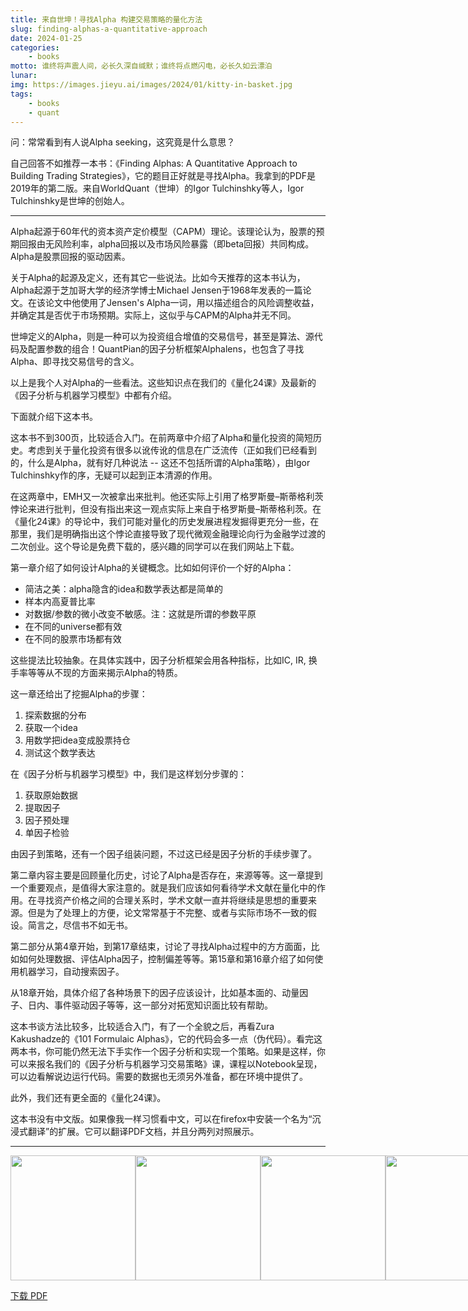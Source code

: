 ```yaml
---
title: 来自世坤！寻找Alpha 构建交易策略的量化方法
slug: finding-alphas-a-quantitative-approach
date: 2024-01-25
categories: 
    - books
motto: 谁终将声震人间，必长久深自缄默；谁终将点燃闪电，必长久如云漂泊
lunar:
img: https://images.jieyu.ai/images/2024/01/kitty-in-basket.jpg
tags: 
    - books
    - quant
---
```


问：常常看到有人说Alpha seeking，这究竟是什么意思？

自己回答不如推荐一本书：《Finding Alphas: A Quantitative Approach to Building Trading Strategies》，它的题目正好就是寻找Alpha。我拿到的PDF是2019年的第二版。来自WorldQuant（世坤）的Igor Tulchinshky等人，Igor Tulchinshky是世坤的创始人。

<!--more-->
---

Alpha起源于60年代的资本资产定价模型（CAPM）理论。该理论认为，股票的预期回报由无风险利率，alpha回报以及市场风险暴露（即beta回报）共同构成。Alpha是股票回报的驱动因素。

关于Alpha的起源及定义，还有其它一些说法。比如今天推荐的这本书认为，Alpha起源于芝加哥大学的经济学博士Michael Jensen于1968年发表的一篇论文。在该论文中他使用了Jensen's Alpha一词，用以描述组合的风险调整收益，并确定其是否优于市场预期。实际上，这似乎与CAPM的Alpha并无不同。

世坤定义的Alpha，则是一种可以为投资组合增值的交易信号，甚至是算法、源代码及配置参数的组合！QuantPian的因子分析框架Alphalens，也包含了寻找Alpha、即寻找交易信号的含义。

以上是我个人对Alpha的一些看法。这些知识点在我们的《量化24课》及最新的《因子分析与机器学习模型》中都有介绍。

下面就介绍下这本书。

这本书不到300页，比较适合入门。在前两章中介绍了Alpha和量化投资的简短历史。考虑到关于量化投资有很多以讹传讹的信息在广泛流传（正如我们已经看到的，什么是Alpha，就有好几种说法 -- 这还不包括所谓的Alpha策略），由Igor Tulchinshky作的序，无疑可以起到正本清源的作用。

在这两章中，EMH又一次被拿出来批判。他还实际上引用了格罗斯曼–斯蒂格利茨悖论来进行批判，但没有指出来这一观点实际上来自于格罗斯曼–斯蒂格利茨。在《量化24课》的导论中，我们可能对量化的历史发展进程发掘得更充分一些，在那里，我们是明确指出这个悖论直接导致了现代微观金融理论向行为金融学过渡的二次创业。这个导论是免费下载的，感兴趣的同学可以在我们网站上下载。

第一章介绍了如何设计Alpha的关键概念。比如如何评价一个好的Alpha：

- 简洁之美：alpha隐含的idea和数学表达都是简单的
- 样本内高夏普比率
- 对数据/参数的微小改变不敏感。注：这就是所谓的参数平原
- 在不同的universe都有效
- 在不同的股票市场都有效

这些提法比较抽象。在具体实践中，因子分析框架会用各种指标，比如IC, IR, 换手率等等从不现的方面来揭示Alpha的特质。

这一章还给出了挖掘Alpha的步骤：

1. 探索数据的分布
2. 获取一个idea
3. 用数学把idea变成股票持仓
4. 测试这个数学表达

在《因子分析与机器学习模型》中，我们是这样划分步骤的：

1. 获取原始数据
2. 提取因子
3. 因子预处理
4. 单因子检验

由因子到策略，还有一个因子组装问题，不过这已经是因子分析的手续步骤了。

第二章内容主要是回顾量化历史，讨论了Alpha是否存在，来源等等。这一章提到一个重要观点，是值得大家注意的。就是我们应该如何看待学术文献在量化中的作用。在寻找资产价格之间的合理关系时，学术文献一直并将继续是思想的重要来源。但是为了处理上的方便，论文常常基于不完整、或者与实际市场不一致的假设。简言之，尽信书不如无书。

第二部分从第4章开始，到第17章结束，讨论了寻找Alpha过程中的方方面面，比如如何处理数据、评估Alpha因子，控制偏差等等。第15章和第16章介绍了如何使用机器学习，自动搜索因子。

从18章开始，具体介绍了各种场景下的因子应该设计，比如基本面的、动量因子、日内、事件驱动因子等等，这一部分对拓宽知识面比较有帮助。

这本书谈方法比较多，比较适合入门，有了一个全貌之后，再看Zura Kakushadze的《101 Formulaic Alphas》，它的代码会多一点（伪代码）。看完这两本书，你可能仍然无法下手实作一个因子分析和实现一个策略。如果是这样，你可以来报名我们的《因子分析与机器学习交易策略》课，课程以Notebook呈现，可以边看解说边运行代码。需要的数据也无须另外准备，都在环境中提供了。

此外，我们还有更全面的《量化24课》。

这本书没有中文版。如果像我一样习惯看中文，可以在firefox中安装一个名为“沉浸式翻译”的扩展。它可以翻译PDF文档，并且分两列对照展示。

---

<div style="display:flex;">
<div style="flex:50%; ">
<img src="https://images.jieyu.ai/images/2024/01/finding-alphas.jpg" style="height:200px"/>
</div>
<div style="flex:50%;">
<img src="https://images.jieyu.ai/images/2024/01/finding-alphas-toc-1.jpg" style="height:200px"/>
</div>
<div style="flex:50%;">
<img src="https://images.jieyu.ai/images/2024/01/finding-alphas-toc-2.jpg" style="height:200px"/>
</div>
<div style="flex:50%;">
<img src="https://images.jieyu.ai/images/2024/01/finding-alphas-toc-3.jpg" style="height:200px"/>
</div>
</div>

[下载 PDF](/assets/ebooks/finding-alphas-a-quantitative-approach-to-building-trading-strategies.pdf)
